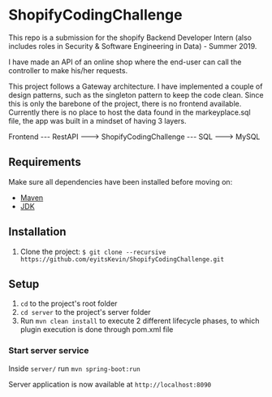 # ShopifyCodingChallenge

This repo is a submission for the shopify Backend Developer Intern (also includes roles in Security & Software Engineering in Data) - Summer 2019.

I have made an API of an online shop where the end-user can call the controller to make his/her requests.

This project follows a Gateway architecture. I have implemented a couple of design patterns, such as the singleton pattern to keep the code clean. Since this is only the barebone of the project, there is no frontend available. Currently there is no place to host the data found in the markeyplace.sql file, the app was built in a mindset of having 3 layers. 

Frontend --- RestAPI ---> ShopifyCodingChallenge --- SQL ---> MySQL

## Requirements
Make sure all dependencies have been installed before moving on:
* [Maven](https://maven.apache.org/download.cgi) 
* [JDK](https://www.oracle.com/technetwork/java/javase/downloads/jdk10-downloads-4416644.html)

## Installation

1. Clone the project: `$ git clone --recursive https://github.com/eyitsKevin/ShopifyCodingChallenge.git`

## Setup

1. `cd` to the project's root folder
2. `cd server` to the project's server folder
3. Run `mvn clean install`  to execute 2 different lifecycle phases, to which plugin execution is done through pom.xml file

### Start server service
Inside `server/` run `mvn spring-boot:run`

Server application is now available at `http://localhost:8090`
